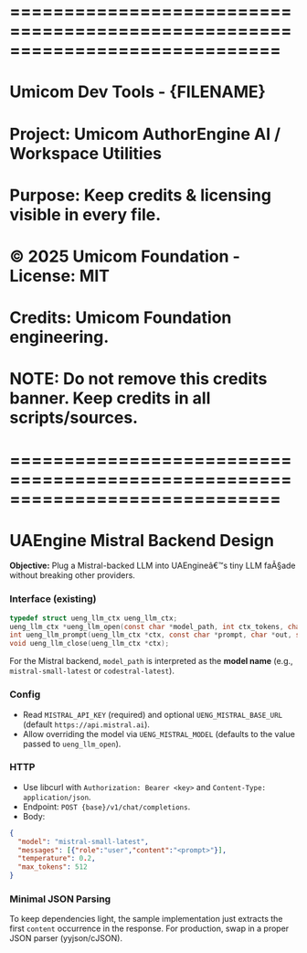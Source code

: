 ﻿# =============================================================================
#  Umicom Dev Tools - {FILENAME}
#  Project: Umicom AuthorEngine AI / Workspace Utilities
#  Purpose: Keep credits & licensing visible in every file.
#  
#  © 2025 Umicom Foundation - License: MIT

#  Credits: Umicom Foundation engineering. 
#  NOTE: Do not remove this credits banner. Keep credits in all scripts/sources.
# =============================================================================

# UAEngine Mistral Backend Design

**Objective:** Plug a Mistral-backed LLM into UAEngineâ€™s tiny LLM faÃ§ade without breaking other providers.

### Interface (existing)

```c
typedef struct ueng_llm_ctx ueng_llm_ctx;
ueng_llm_ctx *ueng_llm_open(const char *model_path, int ctx_tokens, char *err, size_t errsz);
int ueng_llm_prompt(ueng_llm_ctx *ctx, const char *prompt, char *out, size_t outsz);
void ueng_llm_close(ueng_llm_ctx *ctx);
```

For the Mistral backend, `model_path` is interpreted as the **model name** (e.g., `mistral-small-latest` or `codestral-latest`).

### Config

- Read `MISTRAL_API_KEY` (required) and optional `UENG_MISTRAL_BASE_URL` (default `https://api.mistral.ai`).
- Allow overriding the model via `UENG_MISTRAL_MODEL` (defaults to the value passed to `ueng_llm_open`).

### HTTP

- Use libcurl with `Authorization: Bearer <key>` and `Content-Type: application/json`.
- Endpoint: `POST {base}/v1/chat/completions`.
- Body:
```json
{
  "model": "mistral-small-latest",
  "messages": [{"role":"user","content":"<prompt>"}],
  "temperature": 0.2,
  "max_tokens": 512
}
```

### Minimal JSON Parsing

To keep dependencies light, the sample implementation just extracts the first `content` occurrence in the response. For production, swap in a proper JSON parser (yyjson/cJSON).
